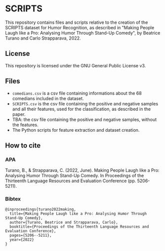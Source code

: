 # SCRIPTS
This repository contains files and scripts relative to the creation of the SCRIPTS dataset for Humor Recognition, as described in "Making People Laugh like a Pro: Analysing Humor Through Stand-Up Comedy", by Beatrice Turano and Carlo Strapparava, 2022. 

## License
This repository is licensed under the GNU General Public License v3.

## Files

* `comedians.csv` is a csv file containing informations about the 68 comedians included in the dataset.
* `SCRIPTS.csv` is the csv file containing the positive and negative samples and all their features, used for the classification, as described in the paper.
* TBA: the csv file containing the positive and negative samples, without the features.
* The Python scripts for feature extraction and dataset creation.

## How to cite

### APA

Turano, B., & Strapparava, C. (2022, June). Making People Laugh like a Pro: Analysing Humor Through Stand-Up Comedy. In Proceedings of the Thirteenth Language Resources and Evaluation Conference (pp. 5206-5211).

### Bibtex
```
@inproceedings{turano2022making,
  title={Making People Laugh like a Pro: Analysing Humor Through Stand-Up Comedy},
  author={Turano, Beatrice and Strapparava, Carlo},
  booktitle={Proceedings of the Thirteenth Language Resources and Evaluation Conference},
  pages={5206--5211},
  year={2022}
}
```

